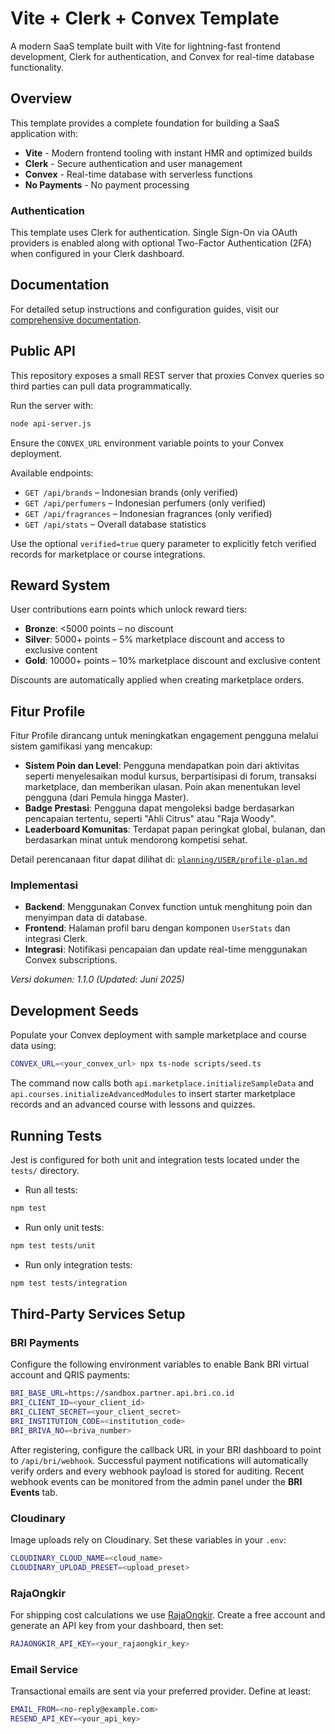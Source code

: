 # Vite + Clerk + Convex Template

A modern SaaS template built with Vite for lightning-fast frontend development, Clerk for authentication, and Convex for real-time database functionality.

## Overview

This template provides a complete foundation for building a SaaS application with:

- **Vite** - Modern frontend tooling with instant HMR and optimized builds
- **Clerk** - Secure authentication and user management
- **Convex** - Real-time database with serverless functions
- **No Payments** - No payment processing

### Authentication

This template uses Clerk for authentication. Single Sign-On via OAuth providers
is enabled along with optional Two-Factor Authentication (2FA) when configured
in your Clerk dashboard.

## Documentation

For detailed setup instructions and configuration guides, visit our [comprehensive documentation](https://tempolabsinc.mintlify.app/ViteClerkConvexStripe).
## Public API

This repository exposes a small REST server that proxies Convex queries so third parties can pull data programmatically.

Run the server with:

```bash
node api-server.js
```

Ensure the `CONVEX_URL` environment variable points to your Convex deployment.

Available endpoints:

- `GET /api/brands` – Indonesian brands (only verified)
- `GET /api/perfumers` – Indonesian perfumers (only verified)
- `GET /api/fragrances` – Indonesian fragrances (only verified)
- `GET /api/stats` – Overall database statistics

Use the optional `verified=true` query parameter to explicitly fetch verified
records for marketplace or course integrations.

## Reward System

User contributions earn points which unlock reward tiers:

- **Bronze**: <5000 points – no discount
- **Silver**: 5000+ points – 5% marketplace discount and access to exclusive content
- **Gold**: 10000+ points – 10% marketplace discount and exclusive content

Discounts are automatically applied when creating marketplace orders.

## Fitur Profile

Fitur Profile dirancang untuk meningkatkan engagement pengguna melalui sistem gamifikasi yang mencakup:

- **Sistem Poin dan Level**: Pengguna mendapatkan poin dari aktivitas seperti menyelesaikan modul kursus, berpartisipasi di forum, transaksi marketplace, dan memberikan ulasan. Poin akan menentukan level pengguna (dari Pemula hingga Master).
- **Badge Prestasi**: Pengguna dapat mengoleksi badge berdasarkan pencapaian tertentu, seperti "Ahli Citrus" atau "Raja Woody".
- **Leaderboard Komunitas**: Terdapat papan peringkat global, bulanan, dan berdasarkan minat untuk mendorong kompetisi sehat.

Detail perencanaan fitur dapat dilihat di: [`planning/USER/profile-plan.md`](/planning/USER/profile-plan.md)

### Implementasi
- **Backend**: Menggunakan Convex function untuk menghitung poin dan menyimpan data di database.
- **Frontend**: Halaman profil baru dengan komponen `UserStats` dan integrasi Clerk.
- **Integrasi**: Notifikasi pencapaian dan update real-time menggunakan Convex subscriptions.

_Versi dokumen: 1.1.0 (Updated: Juni 2025)_

## Development Seeds

Populate your Convex deployment with sample marketplace and course data using:

```bash
CONVEX_URL=<your_convex_url> npx ts-node scripts/seed.ts
```

The command now calls both `api.marketplace.initializeSampleData` and `api.courses.initializeAdvancedModules` to insert starter marketplace records and an advanced course with lessons and quizzes.

## Running Tests

Jest is configured for both unit and integration tests located under the `tests/` directory.

- Run all tests:

```bash
npm test
```

- Run only unit tests:

```bash
npm test tests/unit
```

- Run only integration tests:

```bash
npm test tests/integration
```

## Third-Party Services Setup

### BRI Payments

Configure the following environment variables to enable Bank BRI virtual account and QRIS payments:

```bash
BRI_BASE_URL=https://sandbox.partner.api.bri.co.id
BRI_CLIENT_ID=<your_client_id>
BRI_CLIENT_SECRET=<your_client_secret>
BRI_INSTITUTION_CODE=<institution_code>
BRI_BRIVA_NO=<briva_number>
```

After registering, configure the callback URL in your BRI dashboard to point to
`/api/bri/webhook`. Successful payment notifications will automatically verify
orders and every webhook payload is stored for auditing. Recent webhook events
can be monitored from the admin panel under the **BRI Events** tab.

### Cloudinary

Image uploads rely on Cloudinary. Set these variables in your `.env`:

```bash
CLOUDINARY_CLOUD_NAME=<cloud_name>
CLOUDINARY_UPLOAD_PRESET=<upload_preset>
```

### RajaOngkir

For shipping cost calculations we use [RajaOngkir](https://rajaongkir.com/).
Create a free account and generate an API key from your dashboard, then set:

```bash
RAJAONGKIR_API_KEY=<your_rajaongkir_key>
```

### Email Service

Transactional emails are sent via your preferred provider. Define at least:

```bash
EMAIL_FROM=<no-reply@example.com>
RESEND_API_KEY=<your_api_key>
```

